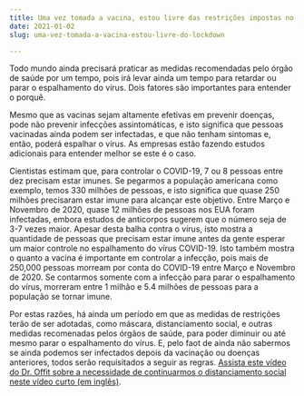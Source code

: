 ```yaml
---
title: Uma vez tomada a vacina, estou livre das restrições impostas no lockdown?
date: 2021-01-02
slug: uma-vez-tomada-a-vacina-estou-livre-do-lockdown

---
```

Todo mundo ainda precisará praticar as medidas recomendadas pelo órgão de saúde por um tempo, pois irá levar ainda um tempo para retardar ou parar o espalhamento do vírus. Dois fatores são importantes para entender o porquê.

Mesmo que as vacinas sejam altamente efetivas em prevenir doenças, pode não prevenir infecções assintomáticas, e isto significa que pessoas vacinadas ainda podem ser infectadas, e que não tenham sintomas e, então, poderá espalhar o vírus. As empresas estão fazendo estudos adicionais para entender melhor se este é o caso.

Cientistas estimam que, para controlar o COVID-19, 7 ou 8 pessoas entre dez precisam estar imunes. Se pegarmos a população americana como exemplo, temos 330 milhões de pessoas, e isto significa que quase 250 milhões precisaram estar imune para alcançar este objetivo. Entre Março e Novembro de 2020, quase 12 milhões de pessoas nos EUA foram infectadas, embora estudos de anticorpos sugerem que o número seja de 3-7 vezes maior. Apesar desta balha contra o vírus, isto mostra a quantidade de pessoas que precisam estar imune antes da gente esperar um maior controle no espalhamento do vírus COVID-19. Isto também mostra o quanto a vacina é importante em controlar a infecção, pois mais de 250,000 pessoas morream por conta do COVID-19 entre Março e Novembro de 2020. Se contarmos somente com a infecção para parar o espalhamento do vírus, morreram entre 1 milhão e 5.4 milhões de pessoas para a população se tornar imune.

Por estas razões, há ainda um período em que as medidas de restrições terão de ser adotadas, como máscara, distanciamento social, e outras medidas recomenadas pelos órgãos de saúde, para poder diminuir ou até mesmo parar o espalhamento do vírus. E, pelo faot de ainda não sabermos se ainda podemos ser infectados depois da vacinação ou doenças anteriores, todos serão requisitados a seguir as regras. [Assista este vídeo do Dr. Offit sobre a necessidade de continuarmos o distanciamento social neste vídeo curto (em inglês)](https://www.chop.edu/centers-programs/vaccine-education-center/video/why-will-we-still-need-wear-masks-and-social-distance-after-covid-19-vaccine-becomes-available).